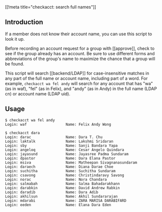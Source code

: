 [[!meta title="checkacct: search full names"]]

## Introduction

If a member does not know their account name, you can use this script to look it up.

Before recording an account request for a group with [[approve]], check to see if the group already has an account. Be sure to use different forms and abbreviations of the group's name to maximize the chance that a group will be found.

This script will search [[backend/LDAP]] for case-insensitive matches in any part of the full name or account name, including part of a word. For example, `checkacct wa fel andy` will search for any account that has "wa" (as in waf), "fel" (as in Felix), and "andy" (as in Andy) in the full name (LDAP cn) or account name (LDAP uid).

## Usage

    $ checkacct wa fel andy
    Login: waf                  Name: Felix Andy Wong

    $ checkacct dara
    Login: darac                Name: Dara T. Chu
    Login: laktalk              Name: Lakshmi Sridaran
    Login: sby                  Name: Sanji Bandara Yapa
    Login: angeloq              Name: Cesar Angelo Quindara
    Login: jayasund             Name: Jayasree Padma Sundaram
    Login: dpastor              Name: Dara Elana Pastor
    Login: msiva                Name: Matheepan Sivagnanasundaram
    Login: daraech              Name: Diana Darae Choe
    Login: suchitha             Name: Suchitha Sundaram
    Login: csavong              Name: Christindaravy Savong
    Login: norac                Name: Nora Chandara
    Login: salmabah             Name: Salma Bahadarakhann
    Login: darabkin             Name: David Andrew Rabkin
    Login: daradib              Name: Dara Adib
    Login: akhilsun             Name: Akhil Sundararajan
    Login: mdarabi              Name: ZARA MARISA DARABIFARD
    Login: eeden                Name: Elana Dara Eden
